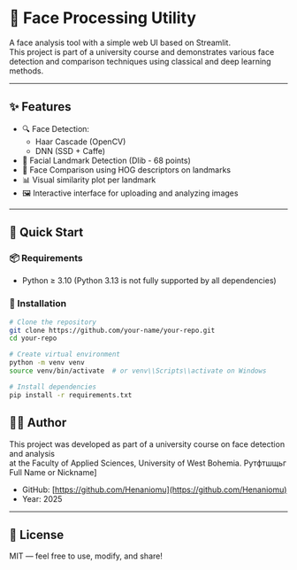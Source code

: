# 🧠 Face Processing Utility

A face analysis tool with a simple web UI based on Streamlit.  
This project is part of a university course and demonstrates various face detection and comparison techniques using classical and deep learning methods.

---

## ✨ Features

- 🔍 Face Detection:
  - Haar Cascade (OpenCV)
  - DNN (SSD + Caffe)
- 📌 Facial Landmark Detection (Dlib - 68 points)
- 🧬 Face Comparison using HOG descriptors on landmarks
- 📊 Visual similarity plot per landmark
- 🖼️ Interactive interface for uploading and analyzing images

---

## 🚀 Quick Start

### 📦 Requirements

- Python ≥ 3.10 (Python 3.13 is not fully supported by all dependencies)

### 🔧 Installation

```bash
# Clone the repository
git clone https://github.com/your-name/your-repo.git
cd your-repo

# Create virtual environment
python -m venv venv
source venv/bin/activate  # or venv\\Scripts\\activate on Windows

# Install dependencies
pip install -r requirements.txt

```

## 👨‍💻 Author

This project was developed as part of a university course on face detection and analysis  
at the Faculty of Applied Sciences, University of West Bohemia.
Рутфтшщьг Full Name or Nickname]
- GitHub: [https://github.com/Henaniomu](https://github.com/Henaniomu)
- Year: 2025

---

## 📄 License

MIT — feel free to use, modify, and share!
